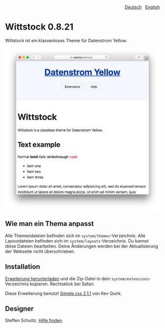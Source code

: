 <p align="right"><a href="README-de.md">Deutsch</a> &nbsp; <a href="README.md">English</a></p>

# Wittstock 0.8.21

Wittstock ist ein klassenloses Theme für Datenstrom Yellow.

<p align="center"><img src="wittstock-screenshot.png?raw=true" alt="Bildschirmfoto"></p>

## Wie man ein Thema anpasst

Alle Themendateien befinden sich im `system/themes`-Verzeichnis. Alle Layoutdateien befinden sich im `system/layouts`-Verzeichnis. Du kannst diese Dateien bearbeiten. Deine Änderungen werden bei der Aktualisierung der Webseite nicht überschrieben.

## Installation

[Erweiterung herunterladen](https://github.com/datenstrom/yellow-extensions/raw/master/downloads/wittstock.zip) und die Zip-Datei in dein `system/extensions`-Verzeichnis kopieren. Rechtsklick bei Safari.

Diese Erweiterung benutzt [Simple.css 2.1.1](https://github.com/kevquirk/simple.css) von Kev Quirk. 

## Designer

Steffen Schultz. [Hilfe finden](https://github.com/schulle4u/yellow-extensions-schulle4u/issues).
